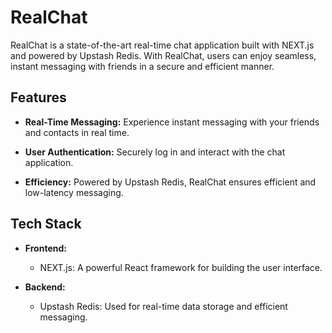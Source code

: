 # RealChat

RealChat is a state-of-the-art real-time chat application built with NEXT.js and powered by Upstash Redis. With RealChat, users can enjoy seamless, instant messaging with friends in a secure and efficient manner.

## Features

- **Real-Time Messaging:** Experience instant messaging with your friends and contacts in real time.

- **User Authentication:** Securely log in and interact with the chat application.

- **Efficiency:** Powered by Upstash Redis, RealChat ensures efficient and low-latency messaging.

## Tech Stack

- **Frontend:**
  - NEXT.js: A powerful React framework for building the user interface.

- **Backend:**
  - Upstash Redis: Used for real-time data storage and efficient messaging.
